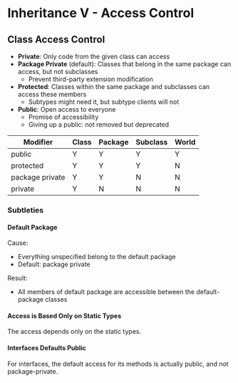 Inheritance V - Access Control
===
## Class Access Control
- **Private**: Only code from the given class can access
- **Package Private** (default): Classes that belong in the same package can access, but not subclasses
	- Prevent third-party extension modification
- **Protected**: Classes within the same package and subclasses can access these members
	- Subtypes might need it, but subtype clients will not
- **Public**: Open access to everyone
	- Promise of accessibility
	- Giving up a public: not removed but deprecated


| Modifier        | Class | Package | Subclass | World |
| --------------- | ----- | ------- | -------- | ----- |
| public          | Y     | Y       | Y        | Y     |
| protected       | Y     | Y       | Y        | N     |
| package private | Y     | Y       | N        | N     |
| private         | Y     | N       | N        | N     |
### Subtleties
#### Default Package
Cause:
- Everything unspecified belong to the default package
- Default: package private

Result:
- All members of default package are accessible between the default-package classes

#### Access is Based Only on Static Types
The access depends only on the static types.
#### Interfaces Defaults Public
For interfaces, the default access for its methods is actually public, and not package-private.
